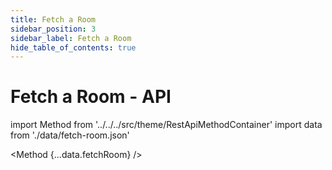 ```yaml
---
title: Fetch a Room
sidebar_position: 3
sidebar_label: Fetch a Room
hide_table_of_contents: true
---
```


# Fetch a Room - API

import Method from '../../../src/theme/RestApiMethodContainer'
import data from './data/fetch-room.json'

<Method
{...data.fetchRoom}
/>
